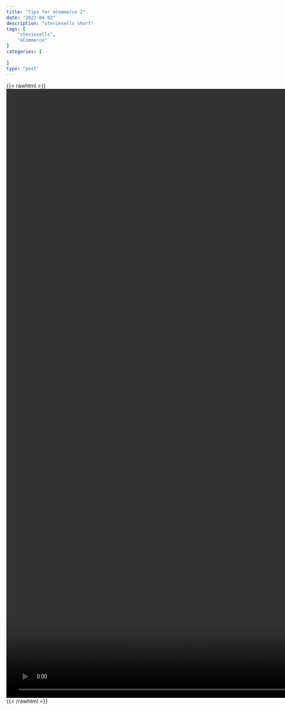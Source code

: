```yaml
---
title: "Tips for eCommerce 2"
date: "2022-04-02"
description: "steviesells short"
tags: [
    "steviesells",
    "eCommerce"
]
categories: [
    
]
type: "post"
---
```

{{< rawhtml >}}
    <video style="height:40vh;width:auto" overflow="hidden" controls>
        <source src="https://clips.dev00ps.com/steviesells/How%20I%20built%20a%20company%20that%20sold%20for%207%20figures%20in%20college.mp4" type="video/mp4"> 
    </video>
{{< /rawhtml >}}